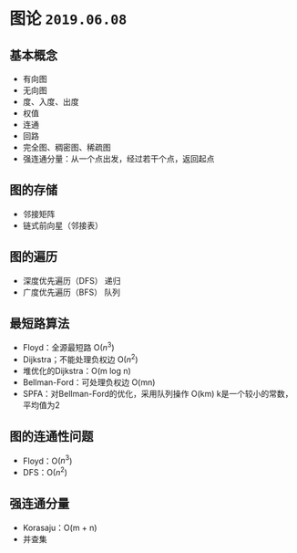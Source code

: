 # 图论 `2019.06.08`

## 基本概念

- 有向图
- 无向图
- 度、入度、出度
- 权值
- 连通
- 回路
- 完全图、稠密图、稀疏图
- 强连通分量：从一个点出发，经过若干个点，返回起点

## 图的存储

- 邻接矩阵
- 链式前向星（邻接表）

## 图的遍历

- 深度优先遍历（DFS） 递归
- 广度优先遍历（BFS） 队列

## 最短路算法

- Floyd：全源最短路 O($n^{3}$)
- Dijkstra；不能处理负权边 O($n^{2}$)
- 堆优化的Dijkstra：O(m log n)
- Bellman-Ford：可处理负权边 O(mn)
- SPFA：对Bellman-Ford的优化，采用队列操作 O(km) k是一个较小的常数，平均值为2

## 图的连通性问题

- Floyd：O($n^{3}$)
- DFS：O($n^{2}$)

## 强连通分量

- Korasaju：O(m + n)
- 并查集
